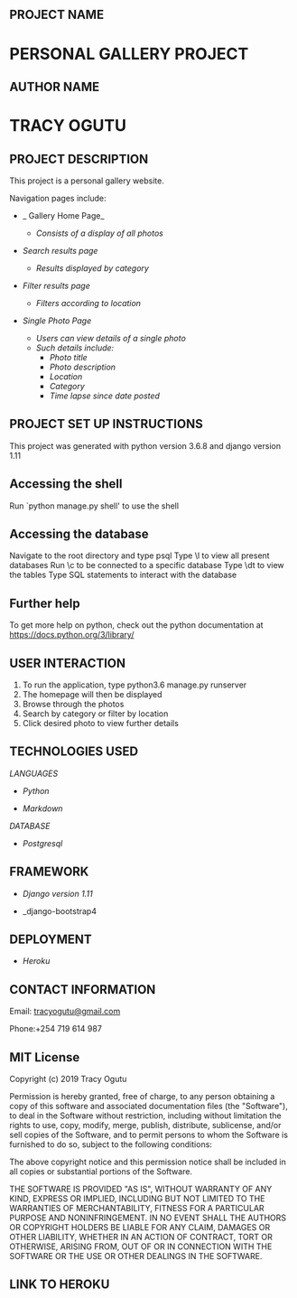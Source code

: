 ## PROJECT NAME
# PERSONAL GALLERY PROJECT

## AUTHOR NAME
# TRACY OGUTU

## PROJECT DESCRIPTION

This project is a personal gallery website.

Navigation pages include:

* _ Gallery Home Page_

    * _Consists of a display of all photos_

    
* _Search results page_

    * _Results displayed by category_


* _Filter results page_

     * _Filters according to location_

* _Single Photo Page_

    * _Users can view details of a single photo_
    * _Such details include:_
        * _Photo title_
        * _Photo description_
        * _Location_
        * _Category_
        * _Time lapse since date posted_



## PROJECT SET UP INSTRUCTIONS

This project was generated with python version 3.6.8 and django version 1.11

## Accessing the shell

Run `python manage.py shell' to use the shell 

## Accessing the database

Navigate to the root directory and type psql 
Type \l to view all present databases
Run \c <name-of-database> to be connected to a specific database
Type \dt to view the tables
Type SQL statements to interact with the database

## Further help
To get more help on python, check out the python documentation at https://docs.python.org/3/library/

## USER INTERACTION

1. To run the application, type python3.6 manage.py runserver
2. The homepage will then be displayed
3. Browse through the photos
4. Search by category or filter by location
5. Click desired photo to view further details

## TECHNOLOGIES USED

_LANGUAGES_

* _Python_

* _Markdown_

_DATABASE_

* _Postgresql_

## FRAMEWORK

* _Django version 1.11_

* _django-bootstrap4

## DEPLOYMENT

* _Heroku_

## CONTACT INFORMATION

Email: tracyogutu@gmail.com

Phone:+254 719 614 987

## MIT License

Copyright (c) 2019 Tracy Ogutu

Permission is hereby granted, free of charge, to any person obtaining a copy
of this software and associated documentation files (the "Software"), to deal
in the Software without restriction, including without limitation the rights
to use, copy, modify, merge, publish, distribute, sublicense, and/or sell
copies of the Software, and to permit persons to whom the Software is
furnished to do so, subject to the following conditions:

The above copyright notice and this permission notice shall be included in all
copies or substantial portions of the Software.

THE SOFTWARE IS PROVIDED "AS IS", WITHOUT WARRANTY OF ANY KIND, EXPRESS OR
IMPLIED, INCLUDING BUT NOT LIMITED TO THE WARRANTIES OF MERCHANTABILITY,
FITNESS FOR A PARTICULAR PURPOSE AND NONINFRINGEMENT. IN NO EVENT SHALL THE
AUTHORS OR COPYRIGHT HOLDERS BE LIABLE FOR ANY CLAIM, DAMAGES OR OTHER
LIABILITY, WHETHER IN AN ACTION OF CONTRACT, TORT OR OTHERWISE, ARISING FROM,
OUT OF OR IN CONNECTION WITH THE SOFTWARE OR THE USE OR OTHER DEALINGS IN THE
SOFTWARE.


## LINK TO HEROKU



